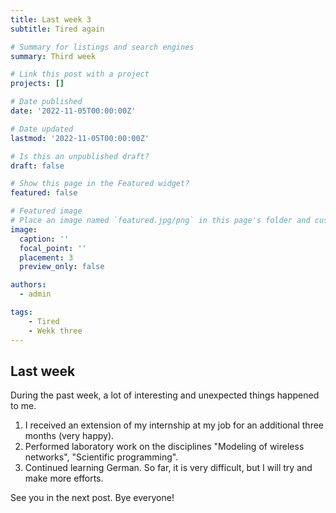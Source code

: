 ```yaml
---
title: Last week 3
subtitle: Tired again

# Summary for listings and search engines
summary: Third week

# Link this post with a project
projects: []

# Date published
date: '2022-11-05T00:00:00Z'

# Date updated
lastmod: '2022-11-05T00:00:00Z'

# Is this an unpublished draft?
draft: false

# Show this page in the Featured widget?
featured: false

# Featured image
# Place an image named `featured.jpg/png` in this page's folder and customize its options here.
image:
  caption: ''
  focal_point: ''
  placement: 3
  preview_only: false

authors:
  - admin

tags:
    - Tired
    - Wekk three
---
```




## Last week

During the past week, a lot of interesting and unexpected things happened to me.
1. I received an extension of my internship at my job for an additional three months (very happy).
2. Performed laboratory work on the disciplines "Modeling of wireless networks", "Scientific programming".
3. Continued learning German. So far, it is very difficult, but I will try and make more efforts.

See you in the next post. Bye everyone!